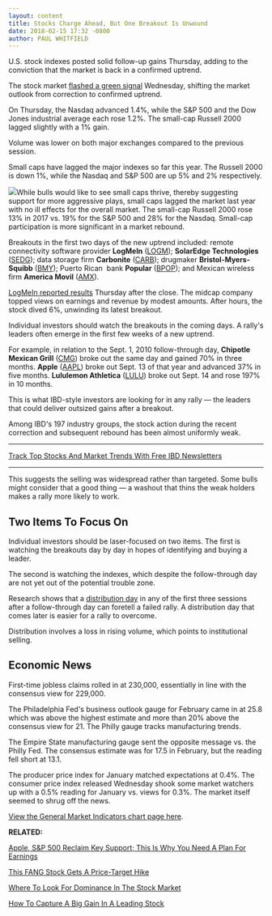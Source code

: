 ```yaml
---
layout: content
title: Stocks Charge Ahead, But One Breakout Is Unwound
date: 2018-02-15 17:32 -0800
author: PAUL WHITFIELD
---
```






U.S. stock indexes posted solid follow-up gains Thursday, adding to the conviction that the market is back in a confirmed uptrend.




 The stock market [flashed a green signal](http://www.investors.com/ibd-university/market-timing/market-bottoms/) Wednesday, shifting the market outlook from correction to confirmed uptrend.


On Thursday, the Nasdaq advanced 1.4%, while the S&P 500 and the Dow Jones industrial average each rose 1.2%. The small-cap Russell 2000 lagged slightly with a 1% gain.


Volume was lower on both major exchanges compared to the previous session.


Small caps have lagged the major indexes so far this year. The Russell 2000 is down 1%, while the Nasdaq and S&P 500 are up 5% and 2% respectively.


![](https://www.investors.com/wp-content/uploads/2018/02/MP02151818-266x300.png)While bulls would like to see small caps thrive, thereby suggesting support for more aggressive plays, small caps lagged the market last year with no ill effects for the overall market. The small-cap Russell 2000 rose 13% in 2017 vs. 19% for the S&P 500 and 28% for the Nasdaq. Small-cap participation is more significant in a market rebound.


Breakouts in the first two days of the new uptrend included: remote connectivity software provider **LogMeIn** ([LOGM](https://research.investors.com/quote.aspx?symbol=LOGM)); **SolarEdge Technologies** ([SEDG](https://research.investors.com/quote.aspx?symbol=SEDG)); data storage firm **Carbonite** ([CARB](https://research.investors.com/quote.aspx?symbol=CARB)); drugmaker **Bristol-Myers-Squibb** ([BMY](https://research.investors.com/quote.aspx?symbol=BMY)); Puerto Rican  bank **Popular** ([BPOP](https://research.investors.com/quote.aspx?symbol=BPOP)); and Mexican wireless firm **America Movil** ([AMX](https://research.investors.com/quote.aspx?symbol=AMX)).


[LogMeIn reported results](https://www.investors.com/news/technology/logmein-earnings-guidance-tops-views-but-revenue-outlook-light/) Thursday after the close. The midcap company topped views on earnings and revenue by modest amounts. After hours, the stock dived 6%, unwinding its latest breakout.


Individual investors should watch the breakouts in the coming days. A rally's leaders often emerge in the first few weeks of a new uptrend.


For example, in relation to the Sept. 1, 2010 follow-through day, **Chipotle Mexican Grill** ([CMG](https://research.investors.com/quote.aspx?symbol=CMG)) broke out the same day and gained 70% in three months. **Apple** ([AAPL](https://research.investors.com/quote.aspx?symbol=AAPL)) broke out Sept. 13 of that year and advanced 37% in five months. **Lululemon Athletica** ([LULU](https://research.investors.com/quote.aspx?symbol=LULU)) broke out Sept. 14 and rose 197% in 10 months.


This is what IBD-style investors are looking for in any rally — the leaders that could deliver outsized gains after a breakout.


Among IBD's 197 industry groups, the stock action during the recent correction and subsequent rebound has been almost uniformly weak.




---


[Track Top Stocks And Market Trends With Free IBD Newsletters](https://shop.investors.com/offer/splashresponsive.aspx?id=ibd-newsletters&src=A00332A&intcode=NewsletterSignup_Editorial_Track)


---


This suggests the selling was widespread rather than targeted. Some bulls might consider that a good thing — a washout that thins the weak holders makes a rally more likely to work.


Two Items To Focus On
---------------------


Individual investors should be laser-focused on two items. The first is watching the breakouts day by day in hopes of identifying and buying a leader.


The second is watching the indexes, which despite the follow-through day are not yet out of the potential trouble zone.


Research shows that a [distribution day](http://www.investors.com/ibd-university/market-timing/market-tops/) in any of the first three sessions after a follow-through day can foretell a failed rally. A distribution day that comes later is easier for a rally to overcome.


Distribution involves a loss in rising volume, which points to institutional selling.


Economic News
-------------


First-time jobless claims rolled in at 230,000, essentially in line with the consensus view for 229,000.


The Philadelphia Fed's business outlook gauge for February came in at 25.8 which was above the highest estimate and more than 20% above the consensus view for 21. The Philly gauge tracks manufacturing trends.


The Empire State manufacturing gauge sent the opposite message vs. the Philly Fed. The consensus estimate was for 17.5 in February, but the reading fell short at 13.1.


The producer price index for January matched expectations at 0.4%. The consumer price index released Wednesday shook some market watchers up with a 0.5% reading for January vs. views for 0.3%. The market itself seemed to shrug off the news.


[View the General Market Indicators chart page here](https://www.investors.com/wp-content/uploads/2018/02/IBD1502152716GMI.pdf).


**RELATED:**


[Apple, S&P 500 Reclaim Key Support; This Is Why You Need A Plan For Earnings](https://www.investors.com/market-trend/stock-market-today/apple-dow-jones-s-arista-networks-logmein-dive-on-outlooks/)


[This FANG Stock Gets A Price-Target Hike](https://www.investors.com/news/technology/click/netflix-stock-gets-price-target-hike-on-widening-competitive-moat/)


[Where To Look For Dominance In The Stock Market](https://www.investors.com/stock-lists/sector-leaders/where-to-look-for-dominance-in-the-stock-market/)


[How To Capture A Big Gain In A Leading Stock](https://www.investors.com/how-to-invest/investors-corner/how-to-capture-a-big-gain-in-leading-stocks-possess-these-4-keys/)




